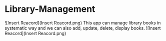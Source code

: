# Library-Management
![Insert Reacord](Insert Reacord.png)
This app can manage library books in systematic way and we can also 
add, update, delete, display books.
![Insert Reacord](Insert Reacord.png)
